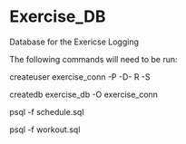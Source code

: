 # Exercise_DB
Database for the Exericse Logging

The following commands will need to be run:

createuser exercise_conn -P -D- R -S

createdb exercise_db -O exercise_conn

psql -f schedule.sql

psql -f workout.sql 
